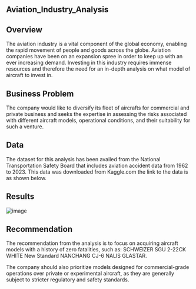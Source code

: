 ## Aviation_Industry_Analysis
  ## Overview
The aviation industry is a vital component of the global economy, enabling the rapid movement of people and goods across the globe.
Aviation companies have been on an expansion spree in order to keep up with an ever increasing demand. Investing in this industry requires immense resources and therefore the need for an in-depth analysis on what model of aircraft to invest in.

## Business Problem
The company would like to diversify its fleet of aircrafts for commercial and private business and seeks the expertise in assessing the risks associated with different aircraft models, operational conditions, and their suitability for such a venture.

## Data
The dataset for this analysis has been availed from the National Transportation Safety Board that includes aviation accident data from 1962 to 2023. This data was downloaded from Kaggle.com the link to the data is as shown below. 

## Results
![image](https://github.com/user-attachments/assets/3032614d-13cc-490b-ab13-13403fc71135)

## Recommendation
The recommendation from the analysis is to focus on acquiring aircraft models with a history of zero fatalities, such as: 
SCHWEIZER SGU 2-22CK
WHITE New Standard
NANCHANG CJ-6 
NALIS GLASTAR.

The company should also prioritize models designed for commercial-grade operations over private or experimental aircraft, as they are generally subject to stricter regulatory and safety standards.

